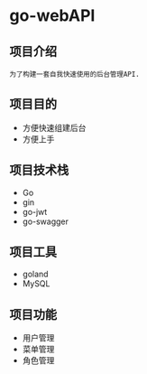 # go-webAPI

## 项目介绍
    为了构建一套自我快速使用的后台管理API.

## 项目目的
- 方便快速组建后台
- 方便上手


## 项目技术栈
- Go
- gin
- go-jwt
- go-swagger


## 项目工具
- goland
- MySQL


## 项目功能
- 用户管理
- 菜单管理
- 角色管理
